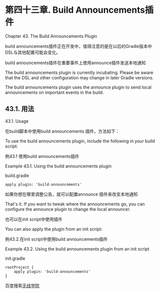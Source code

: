 # **第四十三章. Build Announcements插件**

Chapter 43. The Build Announcements Plugin

build announcements插件正在开发中，值得注意的是在以后的Gradle版本中DSL与其他配置可能会变化。

build announcements插件在重要事件上使用announce插件发送本地通知

The build announcements plugin is currently incubating. Please be aware that the DSL and other configuration may change in later Gradle versions. 

The build announcements plugin uses the announce plugin to send local announcements on important events in the build.

## **43.1. 用法**

43.1. Usage

在build脚本中使用build announcements 插件，方法如下：

To use the build announcements plugin, include the following in your build script:

例43.1 使用build announcements插件

Example 43.1. Using the build announcements plugin

build.gradle
```
apply plugin: 'build-announcements'
```

如果你想在哪里调整公告，就可以配置announce 插件来改变本地通知

That's it. If you want to tweak where the announcements go, you can configure the announce plugin to change the local announcer. 

也可以在init script中使用插件

You can also apply the plugin from an init script:

例43.2.在init script中使用build announcements插件

Example 43.2. Using the build announcements plugin from an init script

init.gradle
```
rootProject {
    apply plugin: 'build-announcements'
}
```
百度搜索[无线学院](http://wirelesscollege.cn)